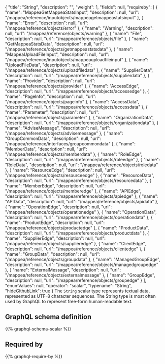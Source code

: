 {
  "title": "String",
  "description": "",
  "weight": 1,
  "fields": null,
  "requireby": [
    {
      "name": "MappeaGetMappeaStatsInput",
      "description": null,
      "url": "/mappea/reference/inputobjects/mappeagetmappeastatsinput"
    },
    {
      "name": "Error",
      "description": null,
      "url": "/mappea/reference/objects/error"
    },
    {
      "name": "Warning",
      "description": null,
      "url": "/mappea/reference/objects/warning"
    },
    {
      "name": "File",
      "description": null,
      "url": "/mappea/reference/objects/file"
    },
    {
      "name": "GetMappeaStatsData",
      "description": null,
      "url": "/mappea/reference/objects/getmappeastatsdata"
    },
    {
      "name": "MappeaUploadFileInput",
      "description": null,
      "url": "/mappea/reference/inputobjects/mappeauploadfileinput"
    },
    {
      "name": "UploadFileData",
      "description": null,
      "url": "/mappea/reference/objects/uploadfiledata"
    },
    {
      "name": "SupplierData",
      "description": null,
      "url": "/mappea/reference/objects/supplierdata"
    },
    {
      "name": "Provider",
      "description": null,
      "url": "/mappea/reference/objects/provider"
    },
    {
      "name": "AccessEdge",
      "description": null,
      "url": "/mappea/reference/objects/accessedge"
    },
    {
      "name": "PageInfo",
      "description": null,
      "url": "/mappea/reference/objects/pageinfo"
    },
    {
      "name": "AccessData",
      "description": null,
      "url": "/mappea/reference/objects/accessdata"
    },
    {
      "name": "Parameter",
      "description": null,
      "url": "/mappea/reference/objects/parameter"
    },
    {
      "name": "OrganizationData",
      "description": null,
      "url": "/mappea/reference/objects/organizationdata"
    },
    {
      "name": "AdviseMessage",
      "description": null,
      "url": "/mappea/reference/objects/advisemessage"
    },
    {
      "name": "GroupCommonData",
      "description": null,
      "url": "/mappea/reference/interfaces/groupcommondata"
    },
    {
      "name": "MemberData",
      "description": null,
      "url": "/mappea/reference/objects/memberdata"
    },
    {
      "name": "RoleEdge",
      "description": null,
      "url": "/mappea/reference/objects/roleedge"
    },
    {
      "name": "RoleData",
      "description": null,
      "url": "/mappea/reference/objects/roledata"
    },
    {
      "name": "ResourceEdge",
      "description": null,
      "url": "/mappea/reference/objects/resourceedge"
    },
    {
      "name": "ResourceData",
      "description": null,
      "url": "/mappea/reference/objects/resourcedata"
    },
    {
      "name": "MemberEdge",
      "description": null,
      "url": "/mappea/reference/objects/memberedge"
    },
    {
      "name": "APIEdge",
      "description": null,
      "url": "/mappea/reference/objects/apiedge"
    },
    {
      "name": "APIData",
      "description": null,
      "url": "/mappea/reference/objects/apidata"
    },
    {
      "name": "OperationEdge",
      "description": null,
      "url": "/mappea/reference/objects/operationedge"
    },
    {
      "name": "OperationData",
      "description": null,
      "url": "/mappea/reference/objects/operationdata"
    },
    {
      "name": "ProductEdge",
      "description": null,
      "url": "/mappea/reference/objects/productedge"
    },
    {
      "name": "ProductData",
      "description": null,
      "url": "/mappea/reference/objects/productdata"
    },
    {
      "name": "SupplierEdge",
      "description": null,
      "url": "/mappea/reference/objects/supplieredge"
    },
    {
      "name": "ClientEdge",
      "description": null,
      "url": "/mappea/reference/objects/clientedge"
    },
    {
      "name": "GroupData",
      "description": null,
      "url": "/mappea/reference/objects/groupdata"
    },
    {
      "name": "ManagedGroupEdge",
      "description": null,
      "url": "/mappea/reference/objects/managedgroupedge"
    },
    {
      "name": "ExternalMessage",
      "description": null,
      "url": "/mappea/reference/objects/externalmessage"
    },
    {
      "name": "GroupEdge",
      "description": null,
      "url": "/mappea/reference/objects/groupedge"
    }
  ],
  "enumValues": null,
  "operator": "scalar",
  "typename": "String",
  "hideGithubLink": true
}
The `String` scalar type represents textual data, represented as UTF-8 character sequences. The String type is most often used by GraphQL to represent free-form human-readable text.
## GraphQL schema definition

{{% graphql-schema-scalar %}}

## Required by

{{% graphql-require-by %}}
